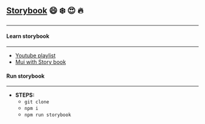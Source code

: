 ## [Storybook](https://storybook.js.org/) 😄 ❄️ 😍 🔥
---

#### Learn storybook
---
- [Youtube playlist](https://youtube.com/playlist?list=PLC3y8-rFHvwhC-j3x3t9la8-GQJGViDQk)
- [Mui with Story book](https://storybook.js.org/blog/material-ui-in-storybook/)

#### Run storybook
---

-   **STEPS:**
    - ```git clone```
    - ```npm i```
    - ```npm run storybook```
